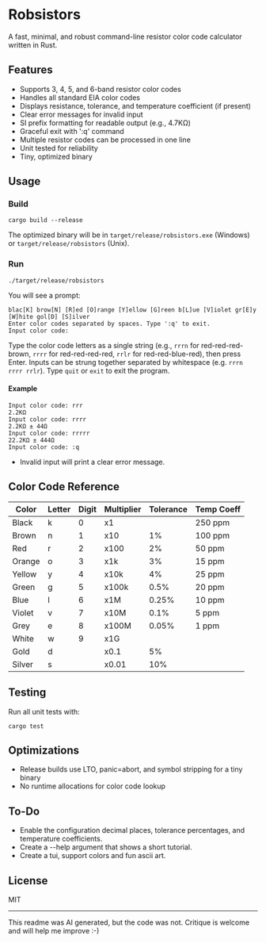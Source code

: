 # Robsistors

A fast, minimal, and robust command-line resistor color code calculator written in Rust.

## Features
- Supports 3, 4, 5, and 6-band resistor color codes
- Handles all standard EIA color codes
- Displays resistance, tolerance, and temperature coefficient (if present)
- Clear error messages for invalid input
- SI prefix formatting for readable output (e.g., 4.7KΩ)
- Graceful exit with ':q' command
- Multiple resistor codes can be processed in one line
- Unit tested for reliability
- Tiny, optimized binary

## Usage

### Build

```
cargo build --release
```

The optimized binary will be in `target/release/robsistors.exe` (Windows) or `target/release/robsistors` (Unix).

### Run

```
./target/release/robsistors
```


You will see a prompt:

```
blac[K] brow[N] [R]ed [O]range [Y]ellow [G]reen b[L]ue [V]iolet gr[E]y [W]hite gol[D] [S]ilver
Enter color codes separated by spaces. Type ':q' to exit.
Input color code:
```

Type the color code letters as a single string (e.g., `rrrn` for red-red-red-brown, `rrrr` for red-red-red-red, `rrlr` for red-red-blue-red), then press Enter. Inputs can be strung together separated by whitespace (e.g. `rrrn rrrr rrlr`). Type `quit` or `exit` to exit the program.

#### Example

```
Input color code: rrr
2.2KΩ
Input color code: rrrr
2.2KΩ ± 44Ω
Input color code: rrrrr
22.2KΩ ± 444Ω
Input color code: :q
```

- Invalid input will print a clear error message.

## Color Code Reference

| Color   | Letter | Digit | Multiplier | Tolerance | Temp Coeff |
|---------|--------|-------|------------|-----------|------------|
| Black   | k      | 0     | x1         |           | 250 ppm    |
| Brown   | n      | 1     | x10        | 1%        | 100 ppm    |
| Red     | r      | 2     | x100       | 2%        | 50 ppm     |
| Orange  | o      | 3     | x1k        | 3%        | 15 ppm     |
| Yellow  | y      | 4     | x10k       | 4%        | 25 ppm     |
| Green   | g      | 5     | x100k      | 0.5%      | 20 ppm     |
| Blue    | l      | 6     | x1M        | 0.25%     | 10 ppm     |
| Violet  | v      | 7     | x10M       | 0.1%      | 5 ppm      |
| Grey    | e      | 8     | x100M      | 0.05%     | 1 ppm      |
| White   | w      | 9     | x1G        |           |            |
| Gold    | d      |       | x0.1       | 5%        |            |
| Silver  | s      |       | x0.01      | 10%       |            |

## Testing

Run all unit tests with:

```
cargo test
```

## Optimizations
- Release builds use LTO, panic=abort, and symbol stripping for a tiny binary
- No runtime allocations for color code lookup

## To-Do
- Enable the configuration decimal places, tolerance percentages, and temperature coefficients.
- Create a --help argument that shows a short tutorial. 
- Create a tui, support colors and fun ascii art.

## License

MIT

---

This readme was AI generated, but the code was not. Critique is welcome and will help me improve :-)    

